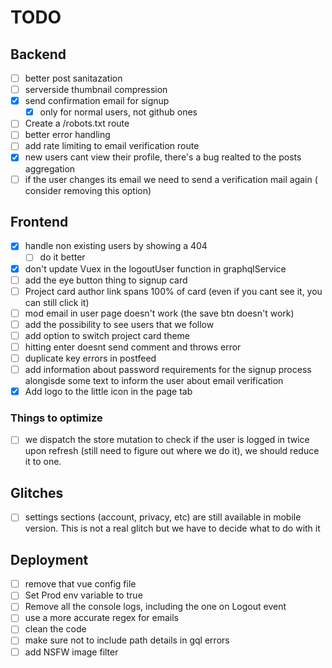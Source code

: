 # TODO

## Backend

-   [ ] better post sanitazation
-   [ ] serverside thumbnail compression
-   [x] send confirmation email for signup
    -   [x] only for normal users, not github ones
-   [ ] Create a /robots.txt route
-   [ ] better error handling
-   [ ] add rate limiting to email verification route
-   [x] new users cant view their profile, there's a bug realted to the posts aggregation
-   [ ] if the user changes its email we need to send a verification mail again ( consider removing this option)

## Frontend

-   [x] handle non existing users by showing a 404
    -   [ ] do it better
-   [x] don't update Vuex in the logoutUser function in graphqlService
-   [ ] add the eye button thing to signup card
-   [ ] Project card author link spans 100% of card (even if you cant see it, you can still click it)
-   [ ] mod email in user page doesn't work (the save btn doesn't work)
-   [ ] add the possibility to see users that we follow
-   [ ] add option to switch project card theme
-   [ ] hitting enter doesnt send comment and throws error
-   [ ] duplicate key errors in postfeed
-   [ ] add information about password requirements for the signup process alongisde some text to inform the user about email 
verification
-   [x] Add logo to the little icon in the page tab

### Things to optimize

-   [ ] we dispatch the store mutation to check if the user is logged in twice upon refresh (still need to figure out where we do it), we should reduce it to one.

## Glitches

-   [ ] settings sections (account, privacy, etc) are still available in mobile version. This is not a real glitch but we have to decide what to do with it

## Deployment

-   [ ] remove that vue config file
-   [ ] Set Prod env variable to true
-   [ ] Remove all the console logs, including the one on Logout event
-   [ ] use a more accurate regex for emails
-   [ ] clean the code
-   [ ] make sure not to include path details in gql errors
-   [ ] add NSFW image filter
